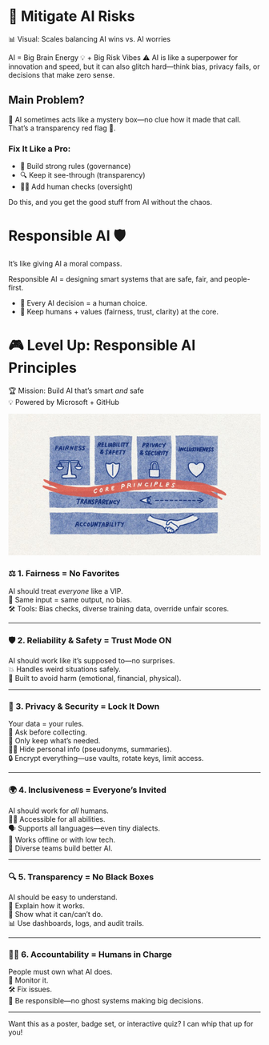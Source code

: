 # 🧠 Mitigate AI Risks
📊 Visual: Scales balancing AI wins vs. AI worries

AI = Big Brain Energy 💡 + Big Risk Vibes ⚠️
AI is like a superpower for innovation and speed, but it can also glitch hard—think bias, privacy fails, or decisions that make zero sense.

## Main Problem?
🤖 AI sometimes acts like a mystery box—no clue how it made that call. That’s a transparency red flag 🚩.

### Fix It Like a Pro:
- 🔐 Build strong rules (governance)
- 🔍 Keep it see-through (transparency)
- 🧍‍♀️ Add human checks (oversight)

Do this, and you get the good stuff from AI without the chaos.

# Responsible AI 🛡️
It’s like giving AI a moral compass.

Responsible AI = designing smart systems that are safe, fair, and people-first.

- 💬 Every AI decision = a human choice.
- 🎯 Keep humans + values (fairness, trust, clarity) at the core.


# 🎮 **Level Up: Responsible AI Principles**  
🏆 Mission: Build AI that’s smart *and* safe  
💡 Powered by Microsoft + GitHub

![6](assets/six-principles-of-responsible-ai.png)

### ⚖️ 1. **Fairness = No Favorites**
AI should treat *everyone* like a VIP.  
👥 Same input = same output, no bias.  
🛠️ Tools: Bias checks, diverse training data, override unfair scores.

---

### 🛡️ 2. **Reliability & Safety = Trust Mode ON**
AI should work like it’s supposed to—no surprises.  
💥 Handles weird situations safely.  
🧠 Built to avoid harm (emotional, financial, physical).

---

### 🔐 3. **Privacy & Security = Lock It Down**
Your data = your rules.  
🧾 Ask before collecting.  
🧼 Only keep what’s needed.  
🕵️‍♀️ Hide personal info (pseudonyms, summaries).  
🔒 Encrypt everything—use vaults, rotate keys, limit access.

---

### 🌍 4. **Inclusiveness = Everyone’s Invited**
AI should work for *all* humans.  
🧑‍🦯 Accessible for all abilities.  
🗣️ Supports all languages—even tiny dialects.  
📡 Works offline or with low tech.  
👥 Diverse teams build better AI.

---

### 🔍 5. **Transparency = No Black Boxes**
AI should be easy to understand.  
📖 Explain how it works.  
🧪 Show what it can/can’t do.  
📊 Use dashboards, logs, and audit trails.

---

### 🧑‍⚖️ 6. **Accountability = Humans in Charge**
People must own what AI does.  
🧠 Monitor it.  
🛠️ Fix issues.  
📢 Be responsible—no ghost systems making big decisions.

---

Want this as a poster, badge set, or interactive quiz? I can whip that up for you!

